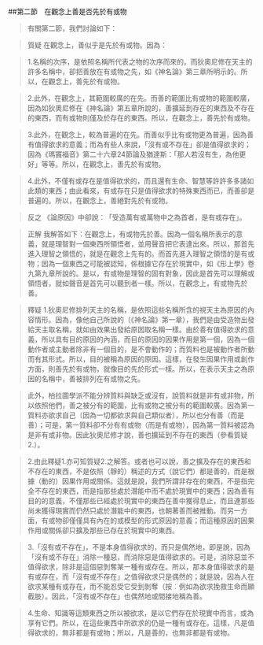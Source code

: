 ##第二節　在觀念上善是否先於有或物
>有關第二節，我們討論如下：

>質疑	在觀念上，善似乎是先於有或物。因為：

>1.名稱的次序，是依照名稱所代表之物的次序而來的。而狄奧尼修在天主的許多名稱中，卻把善放在有或物之先，如《神名論》第三章所明示的。所以，在觀念上，善先於有或物。

>2.此外，在觀念上，其範圍較廣的在先。而善的範圍比有或物的範圍較廣，因為如狄奧尼修在《神名論》第五章所說的，善擴延到存在的東西及不存在的東西，而有或物則僅及於存在的東西。所以，在觀念上，善先於有或物。

>3.此外，在觀念上，較為普遍的在先。而善似乎比有或物更為普遍，因為善有值得欲求的意義；而為有些人來說，「沒有或不存在」卻是值得欲求的；因為《瑪竇福音》第二十六章24節論及猶達斯：「那人若沒有生，為他更好」等等。所以，在觀念上，善先於有或物。

>4.此外，不僅有或存在是值得欲求的，而且還有生命、智慧等許許多多諸如此類的東西；由此看來，有或存在只是值得欲求的特殊東西而已，而善卻是普遍的。所以，在觀念上，善絕對先於有或物。

>反之	 《論原因》中卻說︰「受造萬有或萬物中之為首者，是有或存在」。

>正解	我解答如下：在觀念上，有或物先於善。因為一個名稱所表示的意義，就是理智對一個東西所領悟者，並用聲音把它表達出來。所以，那首先進入理智之領悟的，就是在觀念上先有的。而首先進入理智之領悟的是有或物；因為一個東西之可能被認知，係根據它存在於現實中，如《形上學》卷九第九章所說的。是以，有或物是理智的固有對象，因此是首先可以理解或領悟者，就如聲音是首先可以聽到者一樣。所以，在觀念上，有或物先於善。

>釋疑	1.狄奧尼修排列天主的名稱，是依照這些名稱所含的視天主為原因的內容情形。因為，像他自己所說的（《神名論》第一章），我們是由受造物出發給天主取名稱，就如由效果出發給原因取名稱一樣。由於善有值得欲求的意義，所以具有目的原因的內涵，而目的原因的因果作用是第一個，因為一個動作者或主動者除非有一個目的，是不會動作的；而質料也是被動作者所動而有其形式。所以，目的被稱為原因的原因。這樣，在發生因果作用或創作方面，則善先於有或物，就像目的先於形式一樣。所以，在表示天主之為原因的名稱中，善被排列在有或物之先。

>此外，柏拉圖學派不能分辨質料與缺乏或沒有，說質料就是非有或非物，所以依照他們，善之被分有的範圍，比有或物之被分有的範圍較廣。因為第一質料亦欲求自己（因為一切都欲求與自己類似者），所以也分有善（而是善）；可是，第一質料卻不分有有或物（而是有或物），因為第一質料被認為是非有或非物。因此狄奧尼修才說，善也擴延到不存在的東西（參看質疑2.）。

>2.由此釋疑1.亦可知質疑2.之解答。或者也可以說，善之擴及存在的東西和不存在的東西，不是依照（靜的）稱述的方式（說它們）都是善的，而是根據（動的）因果作用或關係。這就是說，我們所謂非存在的東西，不是指完全不存在的東西，而是指那些處於潛能中而不處於現實中的東西；因為善有目的的意義，不僅那些已經處於現實中的東西在善中獲得息止，而且連那些尚未獲得現實而仍然只處於潛能中的東西，也朝著善而被推動。而另一方面，有或物卻僅僅具有內在的或模型的形式原因的意義；而這種原因的因果作用或關係卻只擴及那些已存在於現實中的東西。

>3.「沒有或不存在」，不是本身值得欲求的，而只是偶然地，即是說，因為「沒有或不存在」消除一種惡，而消除惡是值得欲求的。可是，消除惡並不值得欲求，除非是這個惡剝奪某一種有或存在。所以，那本身值得欲求的是有或存在，而「沒有或不存在」之值得欲求只是偶然的；就是說，因為人在欲求某種有或存在，而不能忍受它受到剝奪（按︰例如為欲求挽救生命而願截肢）。因此，「沒有或不存在」也偶然地或間接地稱為善。

>4.生命、知識等這類東西之所以被欲求，是以它們存在於現實中而言，或為享有它們。所以，在這些東西中所欲求的仍是一種有或存在。這樣，凡是值得欲求的，無非都是有或物；所以，凡是善的，也無非都是有或物。

